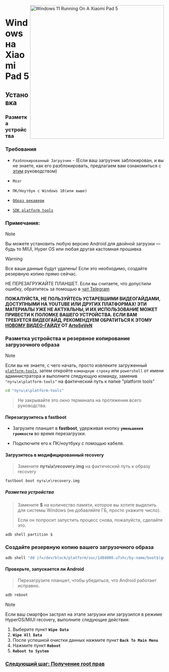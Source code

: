 ﻿<img align="right" src="https://raw.githubusercontent.com/erdilS/Port-Windows-11-Xiaomi-Pad-5/main/nabu.png" width="425" alt="Windows 11 Running On A Xiaomi Pad 5">


# Windows на Xiaomi Pad 5

## Установка

### Разметка устройства

### Требования

- ```Разблокированный Загрузчик``` - (Если ваш загрузчик заблокирован, и вы не знаете, как его разблокировать, предлагаем вам ознакомиться с [этим](unlock-bootloader-ru.md) руководством)

- ```Мозг```

- ```ПК/Ноутбук с Windows 10(или выше)```

- [```Образ рекавери```](https://github.com/erdilS/Port-Windows-11-Xiaomi-Pad-5/releases/download/1.0/recovery.img)

- [```SDK platform tools```](https://developer.android.com/studio/releases/platform-tools)

### Примечания:
>[!NOTE]
> Вы можете установить любую версию Android для двойной загрузки — будь то MIUI, Hyper OS или любая другая кастомная прошивка

>[!Warning]
> Все ваши данные будут удалены! Если это необходимо, создайте резервную копию прямо сейчас.
>
> НЕ ПЕРЕЗАГРУЖАЙТЕ ПЛАНШЕТ. Если вы считаете, что допустили ошибку, обратитесь за помощью в [чат Telegram](https://t.me/nabuwoa)
>
> **ПОЖАЛУЙСТА, НЕ ПОЛЬЗУЙТЕСЬ УСТАРЕВШИМИ ВИДЕОГАЙДАМИ, ДОСТУПНЫМИ НА YOUTUBE ИЛИ ДРУГИХ ПЛАТФОРМАХ! ЭТИ МАТЕРИАЛЫ УЖЕ НЕ АКТУАЛЬНЫ, И ИХ ИСПОЛЬЗОВАНИЕ МОЖЕТ ПРИВЕСТИ К ПОЛОМКЕ ВАШЕГО УСТРОЙСТВА. ЕСЛИ ВАМ ТРЕБУЕТСЯ ВИДЕОГАЙД, РЕКОМЕНДУЕМ ОБРАТИТЬСЯ К ЭТОМУ [НОВОМУ ВИДЕО-ГАЙДУ](https://youtu.be/BbgTbTGbXYg ) ОТ [ArtoSeVeN](https://www.youtube.com/channel/UCYjwfxlYlJ7Nnzv01oszQvA )**

### Разметка устройства и резервное копирование загрузочного образа 
 
> [!NOTE]
> Если вы не знаете, с чего начать, просто извлеките загруженный [```platform-tools```](https://developer.android.com/studio/releases/platform-tools), затем откройте ```командную строку``` или `powershell` от имени администратора и выполните следующую команду, заменив `"путь\к\platform-tools"` на фактический путь к папке "platform tools"
```cmd
cd "путь\к\platform-tools"
```
> Не закрывайте это окно терминала на протяжении всего руководства.


#### Перезагрузитесь в fastboot
- Загрузите планшет в **fastboot**, удерживая кнопку **`уменьшения громкости`** во время перезагрузки.

- Подключите его к ПК/ноутбуку с помощью кабеля.

#### Загрузитесь в модифицированный recovery
> Замените **путь\к\recovery.img** на фактический путь к образу recovery
```cmd
fastboot boot путь\к\recovery.img
```

##### Разметка устройства
> Замените **$** на количество памяти, которое вы хотите выделить для системы Windows (не добавляйте ГБ, просто укажите число).
> 
> Если он попросит запустить процесс снова, пожалуйста, сделайте это.

```cmd
adb shell partition $
```

### Создайте резервную копию вашего загрузочного образа

```cmd
adb shell "dd if=/dev/block/platform/soc/1d84000.ufshc/by-name/boot$(getprop ro.boot.slot_suffix) of=/tmp/normal_boot.img" && adb pull /tmp/normal_boot.img
```


#### Проверьте, запускается ли Android
> Перезагрузите планшет, чтобы убедиться, что Android работает исправно.

```cmd
adb reboot
```
> [!NOTE]
> Если ваш смартфон застрял на этапе загрузки или загрузился в режиме HyperOS/MIUI recovery, выполните следующие действия:
> 1. Выберите пункт **`Wipe Data`**
> 2. **`Wipe All Data`**
> 3. После успешной очистки данных нажмите пункт **`Back To Main Menu`**
> 4. Нажмите пункт **`Reboot`**
> 5. **`Reboot to System`**


### [Следующий шаг: Получение root прав](/guide/Russian/2-rootguide-ru.md)
